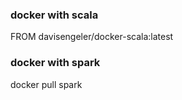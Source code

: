 ### docker with scala
FROM davisengeler/docker-scala:latest

### docker with spark
docker pull spark

